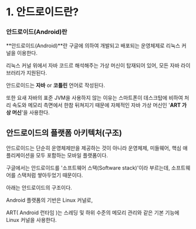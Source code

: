 # 1. 안드로이드란?

### **안드로이드(Android)란**

**안드로이드(Android)**란 구글에 의하여 개발되고 배포되는 운영체제로 리눅스 커널을 이용한다.

리눅스 커널 위에서 자바 코드르 해석해주는 가상 머신이 탑재되어 있어, 모든 자바 라이브러리가 지원된다.

안드로이드는 **자바** or **코틀린** 언어로 작성된다.

또한 요새 자바의 표준 JVM을 사용하지 않는 이유는 스마트폰이 데스크탑에 비하여 처리 속도와 메모리 측면에서 한참 뒤쳐지기 때문에 자체적인 자바 가상 머신인 '**ART 가상 머신**'을 사용한다.

## **안드로이드의 플랫폼 아키텍처(구조)**

안드로이드는 단순히 운영체제만을 제공하는 것이 아니라 운영체제, 미들웨어, 핵심 애플리케이션을 모두 포함하는 모바일 플랫폼이다.

구글에서는 안드로이드를 '소프트웨어 스택(Software stack)'이라 부르는데, 소프트웨어를 스택처럼 쌓아두었기 때문이다.

아래는 안드로이드의 구조이다.

Android 플랫폼의 기반은 Linux 커널로,

ART( Android 런타임 )는 스레딩 및 하위 수준의 메모리 관리와 같은 기본 기능에 Linux 커널을 사용한다.
